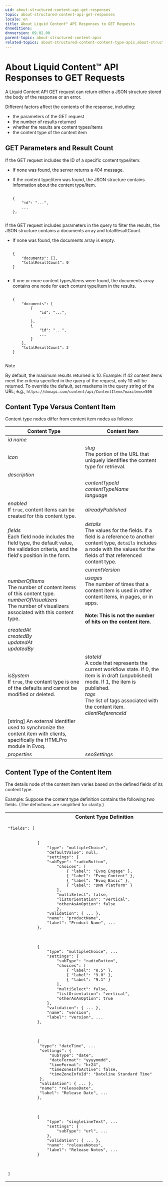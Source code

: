 ```yaml
---
uid: about-structured-content-api-get-responses
topic: about-structured-content-api-get-responses
locale: en
title: About Liquid Content™ API Responses to GET Requests
dnneditions: 
dnnversion: 09.02.00
parent-topic: about-structured-content-apis
related-topics: about-structured-content-content-type-apis,about-structured-content-content-item-apis,about-structured-content-published-content-item-apis,about-structured-content-api-post-put-type-fields
---
```


# About Liquid Content™ API Responses to GET Requests

A Liquid Content API GET request can return either a JSON structure stored the body of the response or an error.

Different factors affect the contents of the response, including:

*   the parameters of the GET request
*   the number of results returned
*   whether the results are content types/items
*   the content type of the content item

## GET Parameters and Result Count

If the GET request includes the ID of a specific content type/item:

*   If none was found, the server returns a 404 message.
*   If the content type/item was found, the JSON structure contains information about the content type/item.
    
    ```
    
    {
        "id": "...",
        ...
    },
                            
    ```
    

If the GET request includes parameters in the query to filter the results, the JSON structure contains a documents array and totalResultCount.

*   If none was found, the documents array is empty.
    
    ```
    
    {
        "documents": [],
        "totalResultCount": 0
    }
                            
    ```
    
*   If one or more content types/items were found, the documents array contains one node for each content type/item in the results.
    
    ```
    
    {
        "documents": [
            {
                "id": "...",
                ...
            },
            {
                "id": "...",
                ...
            }
        ],
        "totalResultCount": 2
    }
                            
    ```
    

> [!NOTE]
> By default, the maximum results returned is 10. Example: If 42 content items meet the criteria specified in the query of the request, only 10 will be returned. To override the default, set maxitems in the query string of the URL; e.g., `https://dnnapi.com/content/api/ContentItems?maxitems=500`

## Content Type Versus Content Item

Content type nodes differ from content item nodes as follows:

|**Content Type**|**Content Item**|
|---|---|
|*id name*| |
|*icon*|*slug*<br />The portion of the URL that uniquely identifies the content type for retrieval.|
|*description*| |
||*contentTypeId<br />contentTypeName<br />language*|
|*enabled*<br />If `true`, content items can be created for this content type.|*alreadyPublished*|
|*fields*<br />Each field node includes the field type, the default value, the validation criteria, and the field's position in the form.|*details*<br />The values for the fields. If a field is a reference to another content type, `details` includes a node with the values for the fields of that referenced content type.|
| | *currentVersion*|
|*numberOfItems*<br />The number of content items of this content type.<br />*numberOfVisualizers*<br />The number of visualizers associated with this content type.|*usages*<br />The number of times that a content item is used in other content items, in pages, or in apps.<br /><br /><strong>Note: This is not the number of hits on the content item</strong>.|
|*createdAt<br />createdBy<br />updatedAt<br />updatedBy*| |
|*isSystem*<br />If `true`, the content type is one of the defaults and cannot be modified or deleted.|*stateId*<br />A code that represents the current workflow state. If 0, the item is in draft (unpublished) mode. If 1, the item is published.<br />*tags*<br />The list of tags associated with the content item.<br />*clientReferenceId*<br />
\[string\] An external identifier used to synchronize the content item with clients, specifically the HTMLPro module in Evoq.|
|*properties*|*seoSettings*|

## Content Type of the Content Item

The details node of the content item varies based on the defined fields of its content type.

Example: Suppose the content type definition contains the following two fields. (The definitions are simplified for clarity.)

<table>
    <tr>
        <th><strong>Content Type Definition</strong></th><th><strong>Content Item Definition</strong></th>
    </tr>
    <tr>
        <td><pre>"fields": [</pre></td> <td><pre>"details": { </pre></td>
    </tr>
    <tr>
        <td>
            <pre>
            {                                            
                "type": "multipleChoice",                                
                "defaultValue": null,                                         
                "settings": {                                                  
                "subType": "radioButton",                                     
                    "choices": [                                              
                        { "label": "Evoq Engage" },                            
                        { "label": "Evoq Content" },   
                        { "label": "Evoq Basic" },     
                        { "label": "DNN Platform" }      
                    ],                                  
                    "multiSelect": false,               
                    "listOrientation": "vertical",      
                    "otherAsAnOption": false            
                    },                                     
                "validation": { ... },                 
                "name": "productName",               
                "label": "Product Name", ...         
            },
            </pre>
        </td>
        <td>
            <pre>"productName": ["Evoq Content"],</pre>
        </td>
    </tr>
    <tr>
        <td>
            <pre>
            {
                "type": "multipleChoice", ...
                "settings": {
                    "subType": "radioButton",
                    "choices": [
                        { "label": "8.5" },
                        { "label": "9.0" },
                        { "label": "9.1" }
                    ],
                    "multiSelect": false,
                    "listOrientation": "vertical",
                    "otherAsAnOption": true
                },
                "validation": { ... },
                "name": "version",
                "label": "Version", ...
            },
            </pre>
        </td>
        <td>
            <pre>"version": ["9.1"],</pre>
        </td>
    </tr>
    <tr>
        <td>
            <pre>
            {
             "type": "dateTime", ...
             "settings": {
                 "subType": "date",
                 "dateFormat": "yyyymmdd",
                 "timeFormat": "hr24",
                 "timeZoneInfoActive": false,
                 "timeZoneInfoId": "Dateline Standard Time"
             },
             "validation": { ... },
             "name": "releaseDate",
             "label": "Release Date", ...
            },
            </pre>
        </td>
        <td>
            Dates and times are returned as Unix time.<br />
            <pre>"releaseDate": "1493208000",</pre>
        </td>
    </tr>
    <tr>
        <td>
            <pre>
            {
                "type": "singleLineText", ...
                "settings": {
                    "subType": "url", ...
                },
                "validation": { ... },
                "name": "releaseNotes",
                "label": "Release Notes", ...
            }
            </pre>
        </td>
        <td><pre>"releaseNotes": "http://example.com"</pre></td>
    </tr>
    <tr><td><pre>]</pre></td>
        <td><pre>}</pre></td>
    </tr>
</table>
